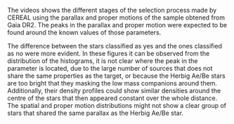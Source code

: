 The videos shows the different stages of the selection process made by CEREAL using the parallax and proper motions of the sample obtened from Gaia DR2.
The peaks in the parallax and proper motion were expected to be found around the known values of those parameters.

The difference between the stars classified as yes and the ones classified as no were more evident.
In these figures it can be observed from  the distribution of the histograms, it is not clear where the peak in the parameter is located,
due to the large number of sources that does not share the same properties as the target, or because the Herbig Ae/Be stars are too 
bright that they masking the low mass companions around them.  Additionally, their density profiles could show similar densities 
around the centre of the stars that then appeared constant over the whole distance. The spatial and proper motion distributions might not
show a clear group of stars that shared the same parallax as the Herbig Ae/Be star. 

